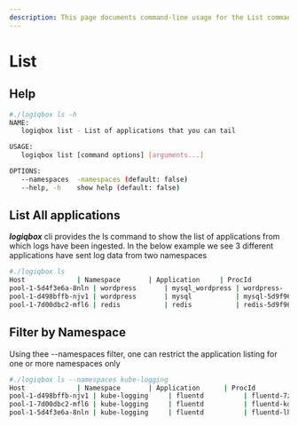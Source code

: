 ```yaml
---
description: This page documents command-line usage for the List command
---
```


# List

## Help

```bash
#./logiqbox ls -h
NAME:
   logiqbox list - List of applications that you can tail

USAGE:
   logiqbox list [command options] [arguments...]

OPTIONS:
   --namespaces  -namespaces (default: false)
   --help, -h    show help (default: false)
```

## List All applications

_**logiqbox**_ cli provides the ls command to show the list of applications from which logs have been ingested. In the below example we see 3 different applications have sent log data from two namespaces

```bash
#./logiqbox ls
Host             | Namespace       | Application     | ProcId
pool-1-5d4f3e6a-8nln | wordpress       | mysql_wordpress | wordpress-
pool-1-d498bffb-njv1 | wordpress       | mysql           | mysql-5d9f966696-slmft
pool-1-7d00dbc2-mfl6 | redis           | redis           | redis-5d9f966696-slmft
```

## Filter by Namespace

Using thee --namespaces filter, one can restrict the application listing for one or more namespaces only

```bash
#./logiqbox ls --namespaces kube-logging
Host             | Namespace       | Application      | ProcId
pool-1-d498bffb-njv1 | kube-logging     | fluentd          | fluentd-7z2jv
pool-1-7d00dbc2-mfl6 | kube-logging     | fluentd          | fluentd-kdztz
pool-1-5d4f3e6a-8nln | kube-logging     | fluentd          | fluentd-lhwg2
```

